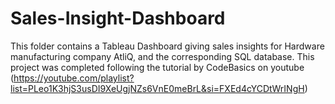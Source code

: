 # Sales-Insight-Dashboard

This folder contains a Tableau Dashboard giving sales insights for Hardware manufacturing company AtliQ, and the corresponding SQL database. 
This project was completed following the tutorial by CodeBasics on youtube (https://youtube.com/playlist?list=PLeo1K3hjS3usDI9XeUgjNZs6VnE0meBrL&si=FXEd4cYCDtWrINgH)
